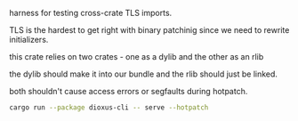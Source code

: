 harness for testing cross-crate TLS imports.

TLS is the hardest to get right with binary patchinig since we need to rewrite initializers.

this crate relies on two crates - one as a dylib and the other as an rlib

the dylib should make it into our bundle and the rlib should just be linked.

both shouldn't cause access errors or segfaults during hotpatch.

```sh
cargo run --package dioxus-cli -- serve --hotpatch
```
